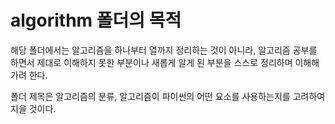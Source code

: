 # algorithm 폴더의 목적

해당 폴더에서는 알고리즘을 하나부터 열까지 정리하는 것이 아니라, 알고리즘 공부를 하면서 제대로 이해하지 못한 부분이나 새롭게 알게 된 부분을 스스로 정리하며 이해해가려 한다.



폴더 제목은 알고리즘의 분류, 알고리즘이 파이썬의 어떤 요소를 사용하는지를 고려하여 지을 것이다.